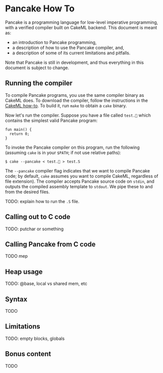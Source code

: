 Pancake How To
=============

Pancake is a programming language for low-level imperative programming, with a verified compiler built on CakeML backend. This document is meant as:

- an introduction to Pancake programming, 
- a description of how to use the Pancake compiler, and,
- a description of some of its current limitations and pitfalls.

Note that Pancake is still in development, and thus everything in this document is subject to change.

Running the compiler
---------------------------

To compile Pancake programs, you use the same compiler binary as CakeML does. To download the compiler, follow the instructions in the [CakeML how-to](/how-to.md). To build it, run `make` to obtain a `cake` binary.

Now let's run the compiler. Suppose you have a file called `test.🥞`
which contains the simplest valid Pancake program:

    fun main() {
      return 0;
    }

To invoke the Pancake compiler on this program, run the following (assuming `cake` is in your `$PATH`; if not use relative paths):

    $ cake --pancake < test.🥞 > test.S

The `--pancake` compiler flag indicates that we want to compile Pancake code; by default, `cake` assumes you want to compile CakeML, regardless of file extension). The compiler accepts Pancake source code on `stdin`, and outputs the compiled assembly template to `stdout`. We pipe these to and from the desired files.

TODO: explain how to run the `.S` file.

Calling out to C code
---------------------------

TODO: putchar or something

Calling Pancake from C code
---------------------------

TODO mep

Heap usage
---------------------------

TODO: @base, local vs shared mem, etc

Syntax
---------------------------

TODO

Limitations
---------------------------

TODO: empty blocks, globals

Bonus content
---------------------------

TODO
